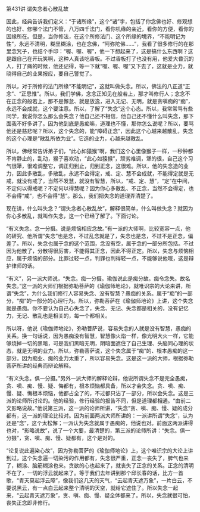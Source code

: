 第431讲 谓失念者心散乱故

因此，经典告诉我们定义：“于诸所缘”，这个“诸”字，包括了你念佛也好、修观想的也好、修哪个法门不管，八万四千法门，看你机缘的亲近，看你的方便，看你的因缘所在。但是，当你修法，在这个所修法门、这个所缘的境界，“不能明记为性”，永远不清明，糊里糊涂，也在念佛，“阿弥陀佛……”，我看了很多修行的在那里念咒子，也结个手印：“喔、喔、喔”，他一下想起来了，这是搞什么东西啊？这是跟自己在开玩笑啊，这种人真该吃香板。不过香板打了也没有用，他爱大昏沉的人，打了痛的时候，他还记得，等一下就“喔、喔、喔”又下去了，这就是业力，就晓得自己的业果报应，要自己警觉了。

所以，对于所修的法门所缘“不能明记”，这就叫做失念。所以，佛法的八正道“正念”、“正思惟”。所以，我们学佛，念念正知见在般若上，那才叫修行人；念念不在正念的般若上，那不是懈怠、就是放逸，进入无记、无明，就是贪嗔痴的“痴”，永远不会成就，这个要注意。所以，了解了“失念”这个心态。所以，我常常骂有些同学，我说你怎么那么会失念？他自己还不相信，他自己还不懂什么叫失念，那下面我不好多讲了。因为他到底是愚痴嘛，道理也不懂，那你怎么说呢？所以，要骂他还是慈悲呢？所以，这个失念的，能“障碍正念”，因此这个心越来越散乱，失念的这个心理是“散乱所依为业”。它造的业力，心越来越散乱。

所以，佛经常告诉弟子们，“此心如猿猴”啊，我们这个心里像猴子一样，一秒钟都不肯静止的，乱动，猴子喜欢动，“此心如猿猴”，顽劣难调，犟的很，自己这个习气很犟，很难调整它，调正归到止，归到正念，这很难。所以，他的失念造的业力，因此多散乱，多散乱，永远不会得定，戒、定、慧不会成就，不能得定就是无戒，就没有戒了，当然不发慧，就没有智慧，所以，“戒、定、慧”，“定”在中间，不定何以得戒呢？不定何以得慧呢？因为你心多散乱、不正念，当然不会得定，也不会得“戒”，也不会得“慧”。那么，我们把失念的道理弄清楚了。

现在讲，什么叫失念？“谓失念者心散乱故”，解释很简单，什么叫做失念？就因为你心多散乱，就叫作失念，这一个已经了解了。下面讨论。

“有义失念。念一分摄。说是烦恼相应念故。”有一派的大师啊，比较宽容一点，他的研究、他所谓“失念”也是念，不过乱念就是了，失念也是念，不过不是正念，偏差了。所以，失念也属于念的这个范围，念没有空，属于念的一部分所包括。不过因为他散了，分散得很厉害，不能得其正念，因此不得正定。所以，失念与烦恼相应，属于烦恼的部分。比罪过轻一点，判罪也判得轻一点，不能够说他哦，这是辩护律师的话。

“有义”，另一派大师说，“失念。痴一分摄。瑜伽说此是痴分故。痴令念失。故名失念。”这一派的大师们根据弥勒菩萨的《瑜伽师地论》，就唯识宗的大论来讲，所谓“失念”，为什么我们修行人容易失念、没有智慧？愚痴的关系。属于“痴”的一部分，“痴”的一部分的心理行为。所以，弥勒菩萨在《瑜伽师地论》上讲，这个失念就是愚痴。你不要认为自己心失念了，失念、无记、失念都是相关的，没有记忆力，无记、散乱也是相关的，每一个都相关。

所以呀，他说《瑜伽师地论》，弥勒菩萨说，容易失念的人就是没有智慧，愚痴的关系。换一句话说，因为愚痴没有智慧，智慧像火焰一样，像光明大火一样，它能够烧掉一切的黑暗，可是我们黑暗无明，阴暗面遮住了自己生理、头脑同心理的状态，就是无明的业力。所以，弥勒菩萨说，这个失念属于“痴”的、根本愚痴的这一部分。因为痴业、痴的业力太重了，所以容易失念。这是这一派的大师，根据弥勒菩萨所讲的经典而辩论解释。

“有义失念。俱一分摄。”另外一派大师的解释论辩，他说所谓失念不是完全愚痴，贪、嗔、痴、慢、疑、悔都有，根本烦恼都具备，所以才会失念。贪、嗔、痴、慢、疑、悔根本烦恼，他都占全了的，不过都只沾了一部分，所以会失念。这是三派的论师所讨论的。他的经验，修行经验的报告不同，但是道理都相通。“由前二文影略说故。”他说第三派，这一派的论师所讲，“失念”贪、嗔、痴、慢、疑的成分都有，这一派的理论比较对。因为前面两派大师所讲的：一派讲所谓“失念”，认为还是“念”，这个太松懈；一派认为失念就属于愚痴的，他说也对。前面这两派讲得也对，“影略说故”，说了一个大要，最清楚的，第三派的论师所讲：“失念。俱一分摄”，贪、嗔、痴、慢、疑都有，这个是对的。

“论复说此遍染心故”，因为弥勒菩萨的《瑜伽师地论》上，这个唯识宗的大论上讲到过，这个失念遍一切染污的作用都有，失念很严重，正念一丧失了，脾气也来了，糊涂、脑筋糊涂也来。贪欲的心也起来了，就丧失了正念的关系。正念的清明不在了，一切的浮云就起来了。等于我们去年讲到那个邱长春的话，比方一首歌，“青天莫起浮云障”，像我们这几天的天气，“云起青天遮万象”，一片白云，不要说黑云，有一点白云起来整个清明的天空，就给它遮住了。所以失念一起来，“云起青天遮万象”，贪、嗔、痴、慢、疑全体都来了。所以，失念就很可怕，丧失正念即非修行。


